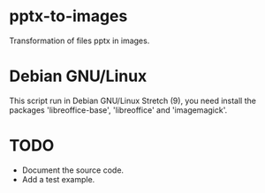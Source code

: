 # pptx-to-images
Transformation of files pptx in images.

# Debian GNU/Linux
This script run in Debian GNU/Linux Stretch (9), you need install the packages 'libreoffice-base',
'libreoffice' and 'imagemagick'.

# TODO
* Document the source code.
* Add a test example.
